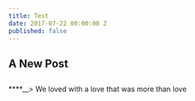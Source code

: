 ```yaml
---
title: Test
date: 2017-07-22 00:00:00 Z
published: false
---
```


## A New Post
##

****__> We loved with a love that was more than love

